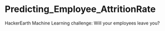 # Predicting_Employee_AttritionRate
HackerEarth Machine Learning challenge: Will your employees leave you?
